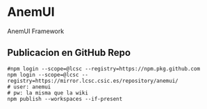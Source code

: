 # AnemUI
AnemUI Framework

## Publicacion en GitHub Repo
```
#npm login --scope=@lcsc --registry=https://npm.pkg.github.com
npm login --scope=@lcsc --registry=https://mirror.lcsc.csic.es/repository/anemui/
# user: anemui
# pw: la misma que la wiki
npm publish --workspaces --if-present
```
